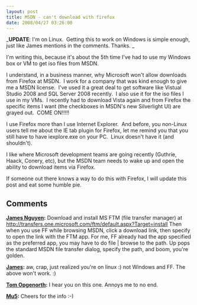 ```yaml
---
layout: post
title: MSDN - can't download with firefox
date: 2008/04/27 03:26:00
---
```



_**UPDATE**: I'm on Linux.  Getting this to work on Windows is simple enough, just like James mentions in the comments. Thanks. _

I'm writing this, because it's about the 5th time I've had to use my Windows box or VM to get iso files from MSDN.   


<rant>   


I understand, in a business manner, why Microsoft won't allow downloads from Firefox at MSDN.  I work for a company that was kind enough to give me a MSDN license.  I've used it a great deal to get software like Vistual Studio 2008 and SQL Server 2008 recently.  I also use it for the iso files I use in my VMs.  I recently had to download Vista again and from Firefox the specific items I want (the checkboxes in MSDN's new Silverlight UI) are grayed out.  COME ON!!!!!

I use Firefox more than I use Internet Explorer.  And before, you non-Linux users tell me about the IE tab plugin for Firefox, let me remind you that you still have to have iexplore.exe on your PC.  Linux doesn't have it (and shouldn't).

I like where Microsoft development teams are going recently (Guthrie, Haack, Conery, etc), but the MSDN team needs to wake up and open the ability to download items via Firefox.

If someone out there knows a way to do this with Firefox, I will update this post and eat some humble pie.

</rant>

## Comments

**[James Nguyen](#234 "2008-04-27 04:53:09"):** Download and install MS FTM (file transfer manager) at http://transfers.one.microsoft.com/ftm/default.aspx?Target=install Then when you use FF while browsing MSDN, click a download link, then specify to open the link with the FTM app. For me, FF already had the app specified as the preferred app, you may have to do file | browse to the path. Up pops the standard MSDN file transfer dialog, specify the path, and boom, you're golden.

**[James](#235 "2008-04-27 04:54:04"):** aw, crap, just realized you're on linux :) not Windows and FF. The above won't work. :)

**[Tom Opgenorth](#236 "2008-04-27 17:32:51"):** I hear you on this one. Annoys me to no end.

**[Mu5](#237 "2008-10-10 18:02:48"):** Cheers for the info :-)

